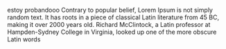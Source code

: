 estoy probandooo
Contrary to popular belief, 
Lorem Ipsum is not simply 
random text. It has roots in a 
piece of classical Latin 
literature from 45 BC, making 
it over 2000 years old. Richard 
McClintock, a Latin professor 
at Hampden-Sydney College in 
Virginia, looked up one of the 
more obscure Latin words
                                  